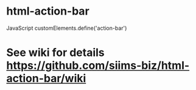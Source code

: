 # html-action-bar
JavaScript customElements.define('action-bar')

# See wiki for details https://github.com/siims-biz/html-action-bar/wiki
